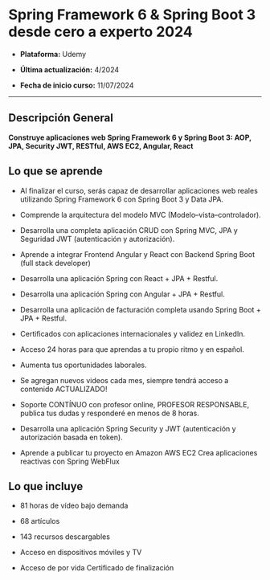 # Spring Framework 6 & Spring Boot 3 desde cero a experto 2024

* **Plataforma:** Udemy

* **Última actualización:** 4/2024

* **Fecha de inicio curso:** 11/07/2024

---
## Descripción General

**Construye aplicaciones web Spring Framework 6 y Spring Boot 3: AOP, JPA, Security JWT, RESTful, AWS EC2, Angular, React**

## Lo que se aprende
* Al finalizar el curso, serás capaz de desarrollar aplicaciones web reales utilizando Spring Framework 6 con Spring Boot 3 y Data JPA.

* Comprende la arquitectura del modelo MVC (Modelo–vista–controlador).

* Desarrolla una completa aplicación CRUD con Spring MVC, JPA y Seguridad JWT (autenticación y autorización).

* Aprende a integrar Frontend Angular y React con Backend Spring Boot (full stack developer)

* Desarrolla una aplicación Spring con React + JPA + Restful.

* Desarrolla una aplicación Spring con Angular + JPA + Restful.

* Desarrolla una aplicación de facturación completa usando Spring Boot + JPA + Restful.

* Certificados con aplicaciones internacionales y validez en LinkedIn.

* Acceso 24 horas para que aprendas a tu propio ritmo y en español.

* Aumenta tus oportunidades laborales.

* Se agregan nuevos videos cada mes, siempre tendrá acceso a contenido ACTUALIZADO!

* Soporte CONTÍNUO con profesor online, PROFESOR RESPONSABLE, publica tus dudas y responderé en menos de 8 horas.

* Desarrolla una aplicación Spring Security y JWT (autenticación y autorización basada en token).

* Aprende a publicar tu proyecto en Amazon AWS EC2
Crea aplicaciones reactivas con Spring WebFlux

## Lo que incluye
* 81 horas de vídeo bajo demanda

* 68 artículos

* 143 recursos descargables

* Acceso en dispositivos móviles y TV

* Acceso de por vida
Certificado de finalización